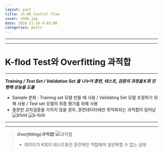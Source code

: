 ```yaml
---
layout: post
title: ch.06 Control Flow 
cover: ch06.jpg
date: 2018-11-10 4:02:00
categories: posts
---
```


* * *

- - -

# K-flod Test와 Overfitting 과적합

_ _ _

***Training / Test Set / Validation Set 을 나누어 훈련, 테스트, 검증의 과정을 K회 진행해 성능을 도출***
* Sample 분화 : Training set 모델 만들 때 사용 / Validating Set 모델 조정하기 위해 사용 / Test set 모델의 최종 평가를 위해 사용
* 충분한 교차검증을 거치지 않을 경우, 훈련데이터에만 최적화되는 과적합이 일어남
![kfold](https://www.codeproject.com/KB/AI/1146582/validation.PNG)
![k-fold](https://t1.daumcdn.net/cfile/tistory/9916854E5AC0B61D22)

---

- - -

> ***Overfitting(과적합)***
> ![과적합](http://snowdeer.github.io/assets/machine-learning/014.jpg)
> * 데이터가 K회의 테스트동안 훈련에만 적합해져 일반화할 수 없는 상태



